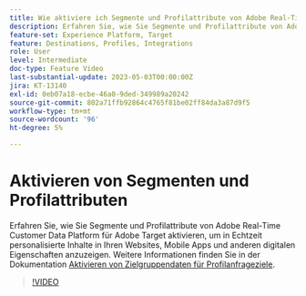 ```yaml
---
title: Wie aktiviere ich Segmente und Profilattribute von Adobe Real-Time CDP für Adobe Target?
description: Erfahren Sie, wie Sie Segmente und Profilattribute von Adobe Real-Time Customer Data Platform für Adobe Target aktivieren, um in Echtzeit personalisierte Inhalte in Ihren Websites, Mobile Apps und anderen digitalen Eigenschaften anzuzeigen.
feature-set: Experience Platform, Target
feature: Destinations, Profiles, Integrations
role: User
level: Intermediate
doc-type: Feature Video
last-substantial-update: 2023-05-03T00:00:00Z
jira: KT-13140
exl-id: 0eb07a18-ecbe-46a0-9ded-349989a20242
source-git-commit: 802a71ffb92864c4765f81be02ff84da3a87d9f5
workflow-type: tm+mt
source-wordcount: '96'
ht-degree: 5%

---
```


# Aktivieren von Segmenten und Profilattributen

Erfahren Sie, wie Sie Segmente und Profilattribute von Adobe Real-Time Customer Data Platform für Adobe Target aktivieren, um in Echtzeit personalisierte Inhalte in Ihren Websites, Mobile Apps und anderen digitalen Eigenschaften anzuzeigen. Weitere Informationen finden Sie in der Dokumentation [Aktivieren von Zielgruppendaten für Profilanfrageziele](https://experienceleague.adobe.com/docs/experience-platform/destinations/ui/activate/activate-profile-request-destinations.html?lang=de).

>[!VIDEO](https://video.tv.adobe.com/v/3419036/?learn=on)
